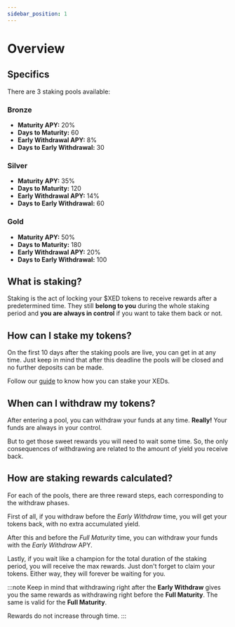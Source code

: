```yaml
---
sidebar_position: 1
---
```


# Overview

## Specifics

There are 3 staking pools available:

### Bronze

- **Maturity APY:** 20%
- **Days to Maturity:** 60
- **Early Withdrawal APY:** 8%
- **Days to Early Withdrawal:** 30

### Silver

- **Maturity APY:** 35%
- **Days to Maturity:** 120
- **Early Withdrawal APY:** 14%
- **Days to Early Withdrawal:** 60

### Gold

- **Maturity APY:** 50%
- **Days to Maturity:** 180
- **Early Withdrawal APY:** 20%
- **Days to Early Withdrawal:** 100

## What is staking?

Staking is the act of locking your $XED tokens to receive rewards after a predetermined time. They still **belong to you** during
the whole staking period and **you are always in control** if you want to take them back or not.

## How can I stake my tokens?

On the first 10 days after the staking pools are live, you can get in at any time. Just keep in mind that after this deadline
the pools will be closed and no further deposits can be made.

Follow our [guide](/docs/staking/how-to-stake) to know how you can stake your XEDs.

## When can I withdraw my tokens?

After entering a pool, you can withdraw your funds at any time. **Really!** Your funds are always in your control.

But to get those sweet rewards you will need to wait some time.
So, the only consequences of withdrawing are related to the amount of yield you receive back.

## How are staking rewards calculated?

For each of the pools, there are three reward steps, each corresponding to the withdraw phases.

First of all, if you withdraw before the _Early Withdraw_ time, you will get your tokens back, with no extra accumulated yield.

After this and before the _Full Maturity_ time, you can withdraw your funds with the _Early Withdraw_ APY.

Lastly, if you wait like a champion for the total duration of the staking period, you will receive the max rewards. Just don't
forget to claim your tokens. Either way, they will forever be waiting for you.

:::note
Keep in mind that withdrawing right after the **Early Withdraw** gives you the same rewards as withdrawing right before the **Full Maturity**. The same is valid for the **Full Maturity**.

Rewards do not increase through time.
:::
